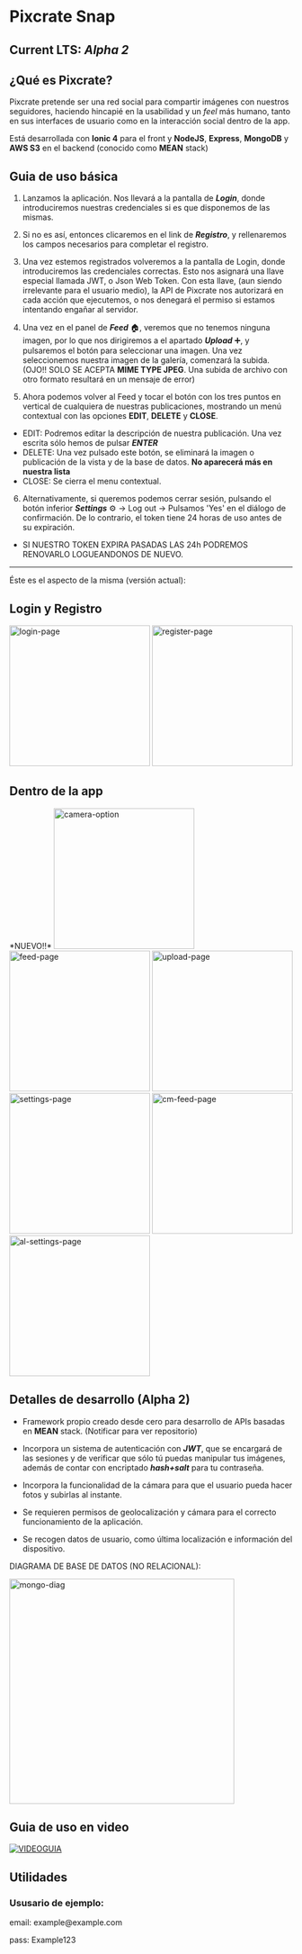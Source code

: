 
# Pixcrate Snap
## Current LTS: **_Alpha 2_**

## ¿Qué es Pixcrate?
Pixcrate pretende ser una red social para compartir imágenes con nuestros seguidores, haciendo hincapié en la usabilidad y un *feel* más humano, tanto en sus interfaces de usuario como en la interacción social dentro de la app.

Está desarrollada con **Ionic 4** para el front y **NodeJS**, **Express**, **MongoDB** y **AWS S3** en el backend (conocido como **MEAN** stack)

## Guia de uso básica

1. Lanzamos la aplicación. Nos llevará a la pantalla de _**Login**_, donde introduciremos nuestras credenciales si es que disponemos de las mismas. 

2. Si no es así, entonces clicaremos en el link de _**Registro**_, y rellenaremos los campos necesarios para completar el registro.

3. Una vez estemos registrados volveremos a la pantalla de Login, donde introduciremos las credenciales correctas. Esto nos asignará una llave especial llamada JWT, o Json Web Token. Con esta llave, (aun siendo irrelevante para el usuario medio), la API de Pixcrate nos autorizará en cada acción que ejecutemos, o nos denegará el permiso si estamos intentando engañar al servidor.

4. Una vez en el panel de _**Feed**_ :house:, veremos que no tenemos ninguna imagen, por lo que nos dirigiremos a el apartado _**Upload**_ :heavy_plus_sign:, y pulsaremos el botón para seleccionar una imagen. Una vez seleccionemos nuestra imagen de la galería, comenzará la subida. (OJO!! SOLO SE ACEPTA **MIME TYPE JPEG**. Una subida de archivo con otro formato resultará en un mensaje de error)

5. Ahora podemos volver al Feed y tocar el botón con los tres puntos en vertical de cualquiera de nuestras publicaciones, mostrando un menú contextual con las opciones **EDIT**, **DELETE** y **CLOSE**.

- EDIT: Podremos editar la descripción de nuestra publicación. Una vez escrita sólo hemos de pulsar **_ENTER_**
- DELETE: Una vez pulsado este botón, se eliminará la imagen o publicación de la vista y de la base de datos. **No aparecerá más en nuestra lista**
- CLOSE: Se cierra el menu contextual.

6. Alternativamente, si queremos podemos cerrar sesión, pulsando el botón inferior **_Settings_** :gear: -> Log out -> Pulsamos 'Yes' en el diálogo de confirmación. De lo contrario, el token tiene 24 horas de uso antes de su expiración.

* SI NUESTRO TOKEN EXPIRA PASADAS LAS 24h PODREMOS RENOVARLO LOGUEANDONOS DE NUEVO.

-----------------------------------------------------------------------------------------------------------------------------------

Éste es el aspecto de la misma (versión actual):

<h2>Login y Registro</h2>
<div>
  <img src="https://github.com/almAngel/ion-pixcrate/blob/master/imagenes/login.png" alt="login-page" width="250"/>
  <img src="https://github.com/almAngel/ion-pixcrate/blob/master/imagenes/register.png" alt="register-page" width="250"/>
</div>
<h2>Dentro de la app</h2>
<div>
  *NUEVO!!*
  <img src="https://github.com/almAngel/ion-pixcrate/blob/master/imagenes/pixcrate_camera.jpg" alt="camera-option" width="250"/>
  
  <img src="https://github.com/almAngel/ion-pixcrate/blob/master/imagenes/feed.png" alt="feed-page" width="250"/>
  <img src="https://github.com/almAngel/ion-pixcrate/blob/master/imagenes/upload.png" alt="upload-page" width="250"/>
  <img src="https://github.com/almAngel/ion-pixcrate/blob/master/imagenes/settings.png" alt="settings-page" width="250"/>
  <img src="https://github.com/almAngel/ion-pixcrate/blob/master/imagenes/contextual_menu.png" alt="cm-feed-page" width="250"/>
  <img src="https://github.com/almAngel/ion-pixcrate/blob/master/imagenes/logout_alert.png" alt="al-settings-page" width="250"/>
</div>

## Detalles de desarrollo (Alpha 2)

- Framework propio creado desde cero para desarrollo de APIs basadas en **MEAN** stack. (Notificar para ver repositorio)

- Incorpora un sistema de autenticación con **_JWT_**, que se encargará de las sesiones y de verificar que sólo tú puedas manipular tus imágenes, además de contar con encriptado **_hash+salt_** para tu contraseña.

- Incorpora la funcionalidad de la cámara para que el usuario pueda hacer fotos y subirlas al instante.

- Se requieren permisos de geolocalización y cámara para el correcto funcionamiento de la aplicación.

- Se recogen datos de usuario, como última localización e información del dispositivo.

DIAGRAMA DE BASE DE DATOS (NO RELACIONAL):

<img src="https://github.com/almAngel/ion-pixcrate/blob/master/imagenes/Mongo.png" alt="mongo-diag" width="400"/>

## Guia de uso en video

[![VIDEOGUIA](http://i3.ytimg.com/vi/4oswZ0sX7V8/maxresdefault.jpg)](https://youtu.be/4oswZ0sX7V8)

## Utilidades

### Ususario de ejemplo:
<p>email: example@example.com</p>
<p>pass: Example123</p>
